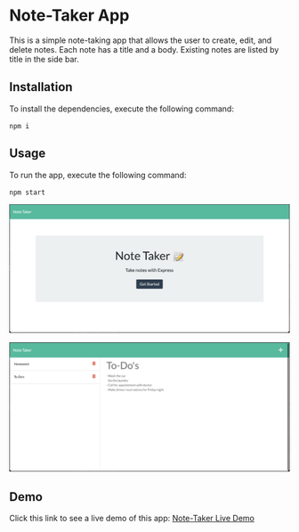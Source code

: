 # Note-Taker App
This is a simple note-taking app that allows the user to create, edit, and delete notes.  Each note
has a title and a body.  Existing notes are listed by title in the side bar.

## Installation
To install the dependencies, execute the following command:
```
npm i
```

## Usage
To run the app, execute the following command:
```
npm start
```
![Homepage](https://github.com/j-goldrath/note-taker/blob/main/public/assets/images/note-taker-app-homepage.png?raw=true)

![Dashboard](https://github.com/j-goldrath/note-taker/blob/main/public/assets/images/note-taker-app-dashboard.png?raw=true)

## Demo
Click this link to see a live demo of this app:
[Note-Taker Live Demo](https://peaceful-beyond-09080.herokuapp.com/)